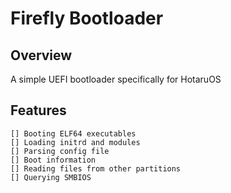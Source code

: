 # Firefly Bootloader

## Overview

A simple UEFI bootloader specifically for HotaruOS

## Features

    [] Booting ELF64 executables
    [] Loading initrd and modules
    [] Parsing config file
    [] Boot information
    [] Reading files from other partitions
    [] Querying SMBIOS
